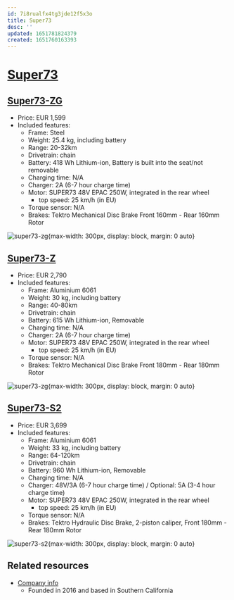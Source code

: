 ```yaml
---
id: 7i8rualfx4tg3jde12f5x3o
title: Super73
desc: ''
updated: 1651781824379
created: 1651760163393
---
```

# [Super73](https://eu.super73.com/)

## [Super73-ZG](https://eu.super73.com/collections/z-series/products/super73-zg-jet-black)

- Price: EUR 1,599
- Included features:
    - Frame: Steel
    - Weight: 25.4 kg, including battery
    - Range: 20-32km
    - Drivetrain: chain
    - Battery: 418 Wh Lithium-ion, Battery is built into the seat/not removable
    - Charging time: N/A
    - Charger: 2A (6-7 hour charge time)
    - Motor: SUPER73 48V EPAC 250W, integrated in the rear wheel
        - top speed: 25 km/h (in EU)
    - Torque sensor: N/A
    - Brakes: Tektro Mechanical Disc Brake Front 160mm - Rear 160mm Rotor

![super73-zg](https://th.bing.com/th/id/OIP.0l6sxjfNYKoc0QhDDYnqLQHaE8?w=295&h=197&c=7&r=0&o=5&dpr=1.25&pid=1.7){max-width: 300px, display: block, margin: 0 auto}

## [Super73-Z](https://eu.super73.com/collections/z-series/products/super73-z-powder-grey)

- Price: EUR 2,790
- Included features:
    - Frame: Aluminium 6061
    - Weight: 30 kg, including battery
    - Range: 40-80km
    - Drivetrain: chain
    - Battery: 615 Wh Lithium-ion, Removable
    - Charging time: N/A
    - Charger: 2A (6-7 hour charge time)
    - Motor: SUPER73 48V EPAC 250W, integrated in the rear wheel
        - top speed: 25 km/h (in EU)
    - Torque sensor: N/A
    - Brakes: Tektro Mechanical Disc Brake Front 180mm - Rear 180mm Rotor

![super73-zg](https://th.bing.com/th/id/OIP.6rzCueHT4q18Q6SuxN1JdAHaEc?w=283&h=180&c=7&r=0&o=5&dpr=1.25&pid=1.7){max-width: 300px, display: block, margin: 0 auto}

## [Super73-S2](https://eu.super73.com/collections/s-series/products/super73-s2-obsidian)

- Price: EUR 3,699
- Included features:
    - Frame: Aluminium 6061
    - Weight: 33 kg, including battery
    - Range: 64-120km
    - Drivetrain: chain
    - Battery: 960 Wh Lithium-ion, Removable
    - Charging time: N/A
    - Charger: 48V/3A (6-7 hour charge time) / Optional: 5A (3-4 hour charge time)
    - Motor: SUPER73 48V EPAC 250W, integrated in the rear wheel
        - top speed: 25 km/h (in EU)
    - Torque sensor: N/A
    - Brakes: Tektro Hydraulic Disc Brake, 2-piston caliper, Front 180mm - Rear 180mm Rotor

![super73-s2](https://th.bing.com/th/id/OIP.seLwxL0i5jYvoRYYrQlKNAHaFj?w=263&h=197&c=7&r=0&o=5&dpr=1.25&pid=1.7){max-width: 300px, display: block, margin: 0 auto}

## Related resources

- [Company info](https://eu.super73.com/pages/about-super73)
    - Founded in 2016 and based in Southern California
